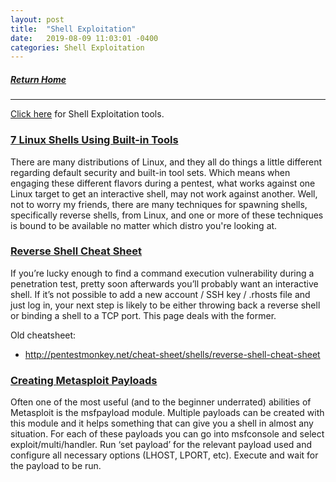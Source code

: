 ```yaml
---
layout: post
title:  "Shell Exploitation"
date:   2019-08-09 11:03:01 -0400
categories: Shell Exploitation
---
```

##### [Return Home](https://thegetch.github.io/penetration/testing/resources/2020/07/24/Home/)

---

[Click here](https://thegetch.github.io/PenetrationTestingResources/ShellExploitationTools) for Shell Exploitation tools.

### [7 Linux Shells Using Built-in Tools](https://www.lanmaster53.com/2011/05/7-linux-shells-using-built-in-tools/)

There are many distributions of Linux, and they all do things a little different regarding default security and built-in tool sets. Which means when engaging these different flavors during a pentest, what works against one Linux target to get an interactive shell, may not work against another. Well, not to worry my friends, there are many techniques for spawning shells, specifically reverse shells, from Linux, and one or more of these techniques is bound to be available no matter which distro you're looking at.

### [Reverse Shell Cheat Sheet](https://github.com/swisskyrepo/PayloadsAllTheThings/blob/master/Methodology%20and%20Resources/Reverse%20Shell%20Cheatsheet.md)

If you’re lucky enough to find a command execution vulnerability during a penetration test, pretty soon afterwards you’ll probably want an interactive shell.
If it’s not possible to add a new account / SSH key / .rhosts file and just log in, your next step is likely to be either throwing back a reverse shell or binding a shell to a TCP port.  This page deals with the former.

Old cheatsheet:
  * <http://pentestmonkey.net/cheat-sheet/shells/reverse-shell-cheat-sheet>

### [Creating Metasploit Payloads](https://netsec.ws/?p=331)

Often one of the most useful (and to the beginner underrated) abilities of Metasploit is the msfpayload module. Multiple payloads can be created with this module and it helps something that can give you a shell in almost any situation. For each of these payloads you can go into msfconsole and select exploit/multi/handler. Run ‘set payload’ for the relevant payload used and configure all necessary options (LHOST, LPORT, etc). Execute and wait for the payload to be run.
